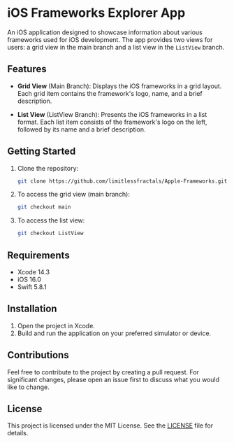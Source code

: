 # iOS Frameworks Explorer App

An iOS application designed to showcase information about various frameworks used for iOS development. The app provides two views for users: a grid view in the main branch and a list view in the `ListView` branch.

## Features

- **Grid View** (Main Branch): Displays the iOS frameworks in a grid layout. Each grid item contains the framework's logo, name, and a brief description.
  
- **List View** (ListView Branch): Presents the iOS frameworks in a list format. Each list item consists of the framework's logo on the left, followed by its name and a brief description.

## Getting Started

1. Clone the repository:
   ```bash
   git clone https://github.com/limitlessfractals/Apple-Frameworks.git
   ```
2. To access the grid view (main branch):
   ```bash
   git checkout main
   ```
3. To access the list view:
   ```bash
   git checkout ListView
   ```

## Requirements

- Xcode 14.3
- iOS 16.0
- Swift 5.8.1

## Installation

1. Open the project in Xcode.
2. Build and run the application on your preferred simulator or device.

## Contributions

Feel free to contribute to the project by creating a pull request. For significant changes, please open an issue first to discuss what you would like to change.

## License

This project is licensed under the MIT License. See the [LICENSE](LICENSE.md) file for details.
